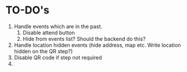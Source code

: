 # TO-DO's

1. Handle events which are in the past.
   1. Disable attend button
   2. Hide from events list? Should the backend do this?
2. Handle location hidden events (hide address, map etc. Write location hidden on the QR step?)
3. Disable QR code if step not required
4. 